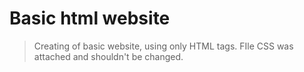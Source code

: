 # Basic html website
> Creating of basic website, using only HTML tags. FIle CSS was attached and shouldn't be changed.
